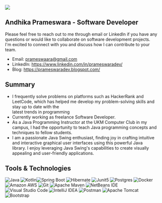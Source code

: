 ![](http://github-profile-summary-cards.vercel.app/api/cards/profile-details?username=prameswaraandhika&theme=github_dark)
  
## Andhika Prameswara - Software Developer
Please feel free to reach out to me through email or LinkedIn if you have any questions or would like to collaborate on software development projects. I'm excited to connect with you and discuss how I can contribute to your team.
- Email: prameswaara@gmail.com
- LinkedIn: https://www.linkedin.com/in/prameswaradev/
- Blog: https://prameswaradev.blogspot.com/

  

## Summary
- I frequently solve problems on platforms such as HackerRank and LeetCode, which has helped me develop my problem-solving skills and stay up to date with the 	 
  latest trends in programming
- Currently working as freelance Software Developer.
- As a Java Programming Instructor at the UKM Computer Club in my campus, I had the opportunity to teach Java programming concepts and techniques to fellow 
  students.
- I am a passionate Java Swing enthusiast, finding joy in crafting intuitive and interactive graphical user interfaces using this powerful Java library. I enjoy 
  leveraging Java Swing's capabilities to create visually appealing and user-friendly applications.

## Tools & Technologies
![Java](https://img.shields.io/badge/java-red.svg?style=for-the-badge&logo=openjdk&logoColor=white)
![Kotlin](https://img.shields.io/badge/kotlin-%237F52FF.svg?style=for-the-badge&logo=kotlin&logoColor=white)![Spring Boot](https://img.shields.io/badge/-springboot-black?style=for-the-badge&logo=springboot)
![Hibernate](https://img.shields.io/badge/-hibernate-black?style=for-the-badge&logo=hibernate)
![Junit5](https://img.shields.io/badge/-junit5-black?style=for-the-badge&logo=junit5)
![Postgres](https://img.shields.io/badge/postgres-black.svg?style=for-the-badge&logo=postgresql&logoColor=white)
![Docker](https://img.shields.io/badge/-Docker-black?style=for-the-badge&logo=docker)
![Amazon AWS](https://img.shields.io/badge/Amazon%20AWS-black?style=for-the-badge&logo=amazon-aws)
![Git](https://img.shields.io/badge/-Git-black?style=for-the-badge&logo=git)
![Apache Maven](https://img.shields.io/badge/-apachemaven-black?style=for-the-badge&logo=apachemaven)
![NetBeans IDE](https://img.shields.io/badge/NetBeansIDE-black.svg?style=for-the-badge&logo=apache-netbeans-ide&logoColor=white)
![Visual Studio Code](https://img.shields.io/badge/-visualstudiocode-black?style=for-the-badge&logo=visualstudiocode)
![IntelliJ IDEA](https://img.shields.io/badge/-intellijidea-black?style=for-the-badge&logo=intellijidea)
![Postman](https://img.shields.io/badge/-postman-black?style=for-the-badge&logo=postman)
![Apache Tomcat](https://img.shields.io/badge/-apachetomcat-black?style=for-the-badge&logo=apachetomcat)
![Bootstrap](https://img.shields.io/badge/-Bootstrap-black?style=for-the-badge&logo=bootstrap)




